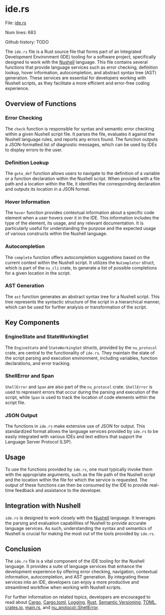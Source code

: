 # ide.rs

File: [ide.rs](/home/keenan/Dev/nushell/src/ide.rs)

Num lines: 683

Github history: TODO




The `ide.rs` file is a Rust source file that forms part of an Integrated Development Environment (IDE) tooling for a software project, specifically designed to work with the [Nushell](Nushell.md) language. This file contains several functions that provide language services such as error checking, definition lookup, hover information, autocompletion, and abstract syntax tree (AST) generation. These services are essential for developers working with Nushell scripts, as they facilitate a more efficient and error-free coding experience.

## Overview of Functions

### Error Checking

The `check` function is responsible for syntax and semantic error checking within a given Nushell script file. It parses the file, evaluates it against the Nushell language rules, and reports any errors found. The function outputs a JSON-formatted list of diagnostic messages, which can be used by IDEs to display errors to the user.

### Definition Lookup

The `goto_def` function allows users to navigate to the definition of a variable or a function declaration within the Nushell script. When provided with a file path and a location within the file, it identifies the corresponding declaration and outputs its location in a JSON format.

### Hover Information

The `hover` function provides contextual information about a specific code element when a user hovers over it in the IDE. This information includes the type of the element, its usage, and any relevant documentation. It is particularly useful for understanding the purpose and the expected usage of various constructs within the Nushell language.

### Autocompletion

The `complete` function offers autocompletion suggestions based on the current context within the Nushell script. It utilizes the `NuCompleter` struct, which is part of the `nu_cli` crate, to generate a list of possible completions for a given location in the script.

### AST Generation

The `ast` function generates an abstract syntax tree for a Nushell script. This tree represents the syntactic structure of the script in a hierarchical manner, which can be used for further analysis or transformation of the script.

## Key Components

### EngineState and StateWorkingSet

The `EngineState` and `StateWorkingSet` structs, provided by the `nu_protocol` crate, are central to the functionality of `ide.rs`. They maintain the state of the script parsing and execution environment, including variables, function declarations, and error tracking.

### ShellError and Span

`ShellError` and `Span` are also part of the `nu_protocol` crate. `ShellError` is used to represent errors that occur during the parsing and execution of the script, while `Span` is used to track the location of code elements within the script file.

### JSON Output

The functions in `ide.rs` make extensive use of JSON for output. This standardized format allows the language services provided by `ide.rs` to be easily integrated with various IDEs and text editors that support the Language Server Protocol (LSP).

## Usage

To use the functions provided by `ide.rs`, one must typically invoke them with the appropriate arguments, such as the file path of the Nushell script and the location within the file for which the service is requested. The output of these functions can then be consumed by the IDE to provide real-time feedback and assistance to the developer.

## Integration with Nushell

`ide.rs` is designed to work closely with the [Nushell](Nushell.md) language. It leverages the parsing and evaluation capabilities of Nushell to provide accurate language services. As such, understanding the syntax and semantics of Nushell is crucial for making the most out of the tools provided by `ide.rs`.

## Conclusion

The `ide.rs` file is a vital component of the IDE tooling for the Nushell language. It provides a suite of language services that enhance the development experience by offering error checking, navigation, contextual information, autocompletion, and AST generation. By integrating these services into an IDE, developers can enjoy a more productive and streamlined workflow when working with Nushell scripts.

For further information on related topics, developers are encouraged to read about [Cargo](Cargo.md), [Cargo.toml](Cargo.toml.md), [Logging](Logging.md), [Rust](Rust.md), [Semantic Versioning](Semantic%20Versioning.md), [TOML](TOML.md), [crates.io](crates.io.md), [main.rs](main.rs.md), and [nu_protocol::ShellError](nu_protocol::ShellError.md).